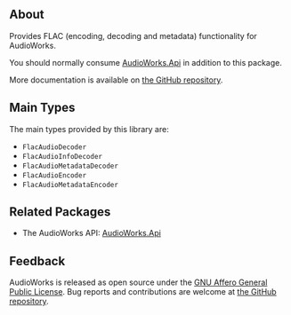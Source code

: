 ## About

Provides FLAC (encoding, decoding and metadata) functionality for AudioWorks.

You should normally consume [AudioWorks.Api](https://www.nuget.org/packages/AudioWorks.Api/) in addition to this package.

More documentation is available on [the GitHub repository](https://github.com/jherby2k/AudioWorks).

## Main Types

The main types provided by this library are:

* `FlacAudioDecoder`
* `FlacAudioInfoDecoder`
* `FlacAudioMetadataDecoder`
* `FlacAudioEncoder`
* `FlacAudioMetadataEncoder`

## Related Packages

* The AudioWorks API: [AudioWorks.Api](https://www.nuget.org/packages/AudioWorks.Api/)

## Feedback

AudioWorks is released as open source under the [GNU Affero General Public License](https://github.com/jherby2k/AudioWorks/blob/main/LICENSE). Bug reports and contributions are welcome at [the GitHub repository](https://github.com/jherby2k/AudioWorks).
